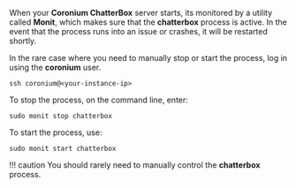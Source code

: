 When your __Coronium ChatterBox__ server starts, its monitored by a utility called __Monit__, which makes sure that the __chatterbox__ process is active. In the event that the process runs into an issue or crashes, it will be restarted shortly.

In the rare case where you need to manually stop or start the process, log in using the __coronium__ user.

```
ssh coronium@<your-instance-ip>
```

To stop the process, on the command line, enter:

```
sudo monit stop chatterbox
```

To start the process, use:

```
sudo monit start chatterbox
```

!!! caution
    You should rarely need to manually control the __chatterbox__ process.

